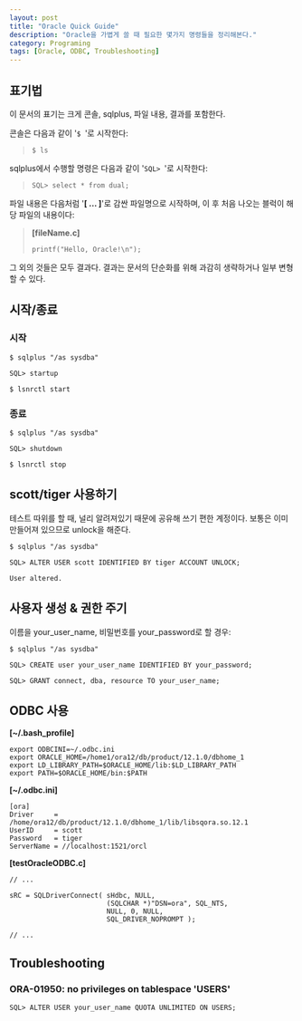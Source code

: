 ```yaml
---
layout: post
title: "Oracle Quick Guide"
description: "Oracle을 가볍게 쓸 때 필요한 몇가지 명령들을 정리해본다."
category: Programing
tags: [Oracle, ODBC, Troubleshooting]
---
```


## 표기법

이 문서의 표기는 크게 콘솔, sqlplus, 파일 내용, 결과를 포함한다.

콘솔은 다음과 같이 '`$ `'로 시작한다:

> ~~~
> $ ls
> ~~~

sqlplus에서 수행할 명령은 다음과 같이 '`SQL> `'로 시작한다:

> ~~~
> SQL> select * from dual;
> ~~~

파일 내용은 다음처럼 '**[ ... ]**'로 감싼 파일명으로 시작하며,
이 후 처음 나오는 블럭이 해당 파일의 내용이다:

> **[fileName.c]**
>
> ~~~
> printf("Hello, Oracle!\n");
> ~~~

그 외의 것들은 모두 결과다.
결과는 문서의 단순화를 위해 과감히 생략하거나 일부 변형할 수 있다.



## 시작/종료

### 시작

~~~
$ sqlplus "/as sysdba"

SQL> startup

$ lsnrctl start
~~~

### 종료

~~~
$ sqlplus "/as sysdba"

SQL> shutdown

$ lsnrctl stop
~~~



## scott/tiger 사용하기

테스트 따위를 할 때, 널리 알려져있기 때문에 공유해 쓰기 편한 계정이다.
보통은 이미 만들어져 있으므로 unlock을 해준다.

~~~
$ sqlplus "/as sysdba"

SQL> ALTER USER scott IDENTIFIED BY tiger ACCOUNT UNLOCK;

User altered.
~~~



## 사용자 생성 & 권한 주기

이름을 your_user_name, 비밀번호를 your_password로 할 경우:

~~~
$ sqlplus "/as sysdba"

SQL> CREATE user your_user_name IDENTIFIED BY your_password;

SQL> GRANT connect, dba, resource TO your_user_name;
~~~



## ODBC 사용

**[~/.bash_profile]**

~~~
export ODBCINI=~/.odbc.ini
export ORACLE_HOME=/home1/ora12/db/product/12.1.0/dbhome_1
export LD_LIBRARY_PATH=$ORACLE_HOME/lib:$LD_LIBRARY_PATH
export PATH=$ORACLE_HOME/bin:$PATH
~~~

**[~/.odbc.ini]**

~~~
[ora]
Driver     = /home/ora12/db/product/12.1.0/dbhome_1/lib/libsqora.so.12.1
UserID     = scott
Password   = tiger
ServerName = //localhost:1521/orcl
~~~

**[testOracleODBC.c]**

~~~
// ...

sRC = SQLDriverConnect( sHdbc, NULL,
                        (SQLCHAR *)"DSN=ora", SQL_NTS,
                        NULL, 0, NULL,
                        SQL_DRIVER_NOPROMPT );

// ...
~~~



## Troubleshooting

### ORA-01950: no privileges on tablespace 'USERS'

~~~
SQL> ALTER USER your_user_name QUOTA UNLIMITED ON USERS;
~~~
